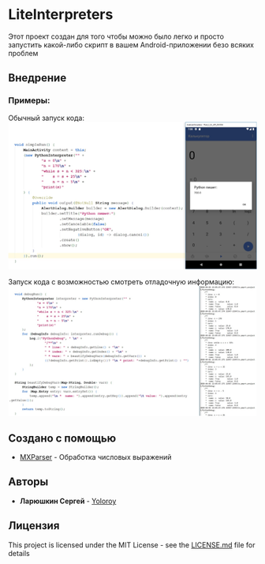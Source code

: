 # LiteInterpreters

Этот проект создан для того чтобы можно было легко и просто запустить какой-либо скрипт в вашем Android-приложении безо всяких проблем

## Внедрение

### Примеры:
Обычный запуск кода:
![](https://github.com/yoloroy/LiteInterpreters/blob/master/ReadmeImages/simpleRun.png)

Запуск кода с возможностью cмотреть отладочную информацию:
![](https://github.com/yoloroy/LiteInterpreters/blob/master/ReadmeImages/debugRun.png)

## Создано с помощью

* [MXParser](https://mathparser.org/) - Обработка числовых выражений

## Авторы

* **Ларюшкин Сергей** - [Yoloroy](https://github.com/yoloroy)

## Лицензия

This project is licensed under the MIT License - see the [LICENSE.md](LICENSE.md) file for details
